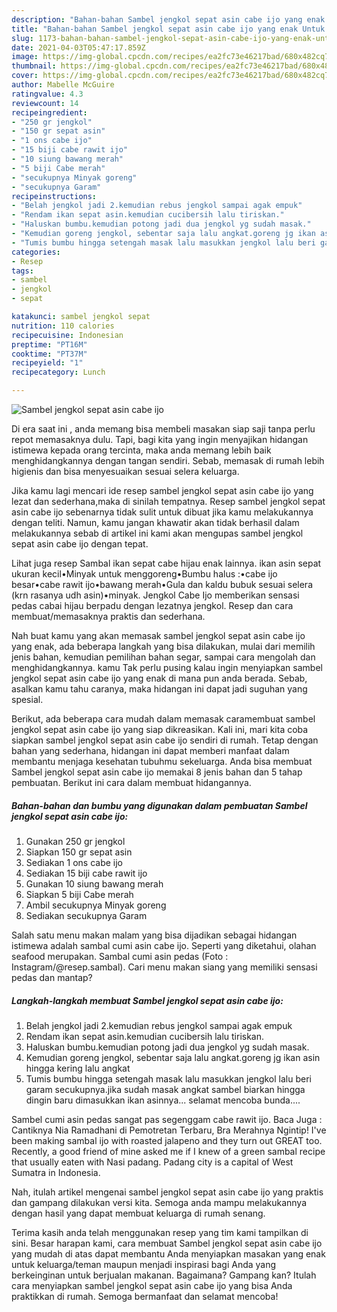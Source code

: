 ```yaml
---
description: "Bahan-bahan Sambel jengkol sepat asin cabe ijo yang enak Untuk Jualan"
title: "Bahan-bahan Sambel jengkol sepat asin cabe ijo yang enak Untuk Jualan"
slug: 1173-bahan-bahan-sambel-jengkol-sepat-asin-cabe-ijo-yang-enak-untuk-jualan
date: 2021-04-03T05:47:17.859Z
image: https://img-global.cpcdn.com/recipes/ea2fc73e46217bad/680x482cq70/sambel-jengkol-sepat-asin-cabe-ijo-foto-resep-utama.jpg
thumbnail: https://img-global.cpcdn.com/recipes/ea2fc73e46217bad/680x482cq70/sambel-jengkol-sepat-asin-cabe-ijo-foto-resep-utama.jpg
cover: https://img-global.cpcdn.com/recipes/ea2fc73e46217bad/680x482cq70/sambel-jengkol-sepat-asin-cabe-ijo-foto-resep-utama.jpg
author: Mabelle McGuire
ratingvalue: 4.3
reviewcount: 14
recipeingredient:
- "250 gr jengkol"
- "150 gr sepat asin"
- "1 ons cabe ijo"
- "15 biji cabe rawit ijo"
- "10 siung bawang merah"
- "5 biji Cabe merah"
- "secukupnya Minyak goreng"
- "secukupnya Garam"
recipeinstructions:
- "Belah jengkol jadi 2.kemudian rebus jengkol sampai agak empuk"
- "Rendam ikan sepat asin.kemudian cucibersih lalu tiriskan."
- "Haluskan bumbu.kemudian potong jadi dua jengkol yg sudah masak."
- "Kemudian goreng jengkol, sebentar saja lalu angkat.goreng jg ikan asin hingga kering lalu angkat"
- "Tumis bumbu hingga setengah masak lalu masukkan jengkol lalu beri garam secukupnya.jika sudah masak angkat sambel biarkan hingga dingin baru dimasukkan ikan asinnya... selamat mencoba bunda...."
categories:
- Resep
tags:
- sambel
- jengkol
- sepat

katakunci: sambel jengkol sepat 
nutrition: 110 calories
recipecuisine: Indonesian
preptime: "PT16M"
cooktime: "PT37M"
recipeyield: "1"
recipecategory: Lunch

---
```



![Sambel jengkol sepat asin cabe ijo](https://img-global.cpcdn.com/recipes/ea2fc73e46217bad/680x482cq70/sambel-jengkol-sepat-asin-cabe-ijo-foto-resep-utama.jpg)

Di era  saat ini , anda memang bisa membeli masakan siap saji tanpa perlu repot memasaknya dulu. Tapi, bagi kita yang ingin menyajikan hidangan istimewa kepada orang tercinta, maka anda memang lebih baik menghidangkannya dengan tangan sendiri. Sebab, memasak di rumah lebih higienis dan bisa menyesuaikan sesuai selera keluarga.

Jika kamu lagi mencari ide resep sambel jengkol sepat asin cabe ijo yang lezat dan sederhana,maka di sinilah tempatnya. Resep sambel jengkol sepat asin cabe ijo  sebenarnya tidak sulit untuk dibuat jika kamu melakukannya dengan teliti. Namun, kamu jangan khawatir akan tidak berhasil dalam melakukannya 
sebab di artikel ini kami akan mengupas sambel jengkol sepat asin cabe ijo dengan tepat.  

Lihat juga resep Sambal ikan sepat cabe hijau enak lainnya. ikan asin sepat ukuran kecil•Minyak untuk menggoreng•Bumbu halus :•cabe ijo besar•cabe rawit ijo•bawang merah•Gula dan kaldu bubuk sesuai selera (krn rasanya udh asin)•minyak. Jengkol Cabe Ijo memberikan sensasi pedas cabai hijau berpadu dengan lezatnya jengkol. Resep dan cara membuat/memasaknya praktis dan sederhana.

Nah buat kamu yang akan memasak sambel jengkol sepat asin cabe ijo yang enak, ada beberapa langkah yang bisa dilakukan, mulai dari memilih jenis bahan, kemudian pemilihan bahan segar, sampai cara mengolah dan menghidangkannya. kamu Tak perlu pusing kalau ingin menyiapkan sambel jengkol sepat asin cabe ijo yang enak di mana pun anda berada. Sebab, asalkan kamu  tahu caranya, maka hidangan ini dapat jadi suguhan yang spesial.

Berikut, ada beberapa cara mudah dalam memasak caramembuat sambel jengkol sepat asin cabe ijo yang siap dikreasikan. Kali ini, mari kita coba siapkan sambel jengkol sepat asin cabe ijo sendiri di rumah. Tetap dengan bahan yang sederhana, hidangan ini dapat memberi manfaat dalam membantu menjaga kesehatan tubuhmu sekeluarga. Anda bisa membuat Sambel jengkol sepat asin cabe ijo memakai 8 jenis bahan dan 5 tahap pembuatan. Berikut ini cara dalam membuat hidangannya.

<!--inarticleads1-->

##### Bahan-bahan dan bumbu yang digunakan dalam pembuatan Sambel jengkol sepat asin cabe ijo:

1. Gunakan 250 gr jengkol
1. Siapkan 150 gr sepat asin
1. Sediakan 1 ons cabe ijo
1. Sediakan 15 biji cabe rawit ijo
1. Gunakan 10 siung bawang merah
1. Siapkan 5 biji Cabe merah
1. Ambil secukupnya Minyak goreng
1. Sediakan secukupnya Garam


Salah satu menu makan malam yang bisa dijadikan sebagai hidangan istimewa adalah sambal cumi asin cabe ijo. Seperti yang diketahui, olahan seafood merupakan. Sambal cumi asin pedas (Foto : Instagram/@resep.sambal). Cari menu makan siang yang memiliki sensasi pedas dan mantap? 

<!--inarticleads2-->

##### Langkah-langkah membuat Sambel jengkol sepat asin cabe ijo:

1. Belah jengkol jadi 2.kemudian rebus jengkol sampai agak empuk
1. Rendam ikan sepat asin.kemudian cucibersih lalu tiriskan.
1. Haluskan bumbu.kemudian potong jadi dua jengkol yg sudah masak.
1. Kemudian goreng jengkol, sebentar saja lalu angkat.goreng jg ikan asin hingga kering lalu angkat
1. Tumis bumbu hingga setengah masak lalu masukkan jengkol lalu beri garam secukupnya.jika sudah masak angkat sambel biarkan hingga dingin baru dimasukkan ikan asinnya... selamat mencoba bunda....


Sambel cumi asin pedas sangat pas segenggam cabe rawit ijo. Baca Juga : Cantiknya Nia Ramadhani di Pemotretan Terbaru, Bra Merahnya Ngintip! I&#39;ve been making sambal ijo with roasted jalapeno and they turn out GREAT too. Recently, a good friend of mine asked me if I knew of a green sambal recipe that usually eaten with Nasi padang. Padang city is a capital of West Sumatra in Indonesia. 

Nah, itulah artikel mengenai  sambel jengkol sepat asin cabe ijo  yang praktis dan gampang dilakukan versi kita. Semoga anda mampu melakukannya dengan hasil yang dapat membuat keluarga di rumah senang. 

Terima kasih anda telah menggunakan resep yang tim kami tampilkan di sini. Besar harapan kami, cara membuat  Sambel jengkol sepat asin cabe ijo yang mudah di atas dapat membantu Anda menyiapkan masakan yang enak untuk keluarga/teman maupun menjadi inspirasi bagi Anda yang berkeinginan untuk berjualan makanan. Bagaimana? Gampang kan? Itulah cara menyiapkan sambel jengkol sepat asin cabe ijo yang bisa Anda praktikkan di rumah. Semoga bermanfaat dan selamat mencoba!


